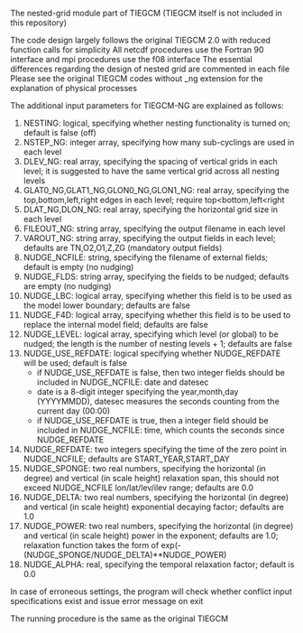 The nested\-grid module part of TIEGCM \(TIEGCM itself is not included in this repository\)


The code design largely follows the original TIEGCM 2\.0 with reduced function calls for simplicity
All netcdf procedures use the Fortran 90 interface and mpi procedures use the f08 interface
The essential differences regarding the design of nested grid are commented in each file
Please see the original TIEGCM codes without \_ng extension for the explanation of physical processes

The additional input parameters for TIEGCM\-NG are explained as follows:
1. NESTING: logical, specifying whether nesting functionality is turned on; default is false \(off\)
2. NSTEP\_NG: integer array, specifying how many sub\-cyclings are used in each level
3. DLEV\_NG: real array, specifying the spacing of vertical grids in each level; it is suggested to have the same vertical grid across all nesting levels
4. GLAT0\_NG,GLAT1\_NG,GLON0\_NG,GLON1\_NG: real array, specifying the top,bottom,left,right edges in each level; require top&lt;bottom,left&lt;right
5. DLAT\_NG,DLON\_NG: real array, specifying the horizontal grid size in each level
6. FILEOUT\_NG: string array, specifying the output filename in each level
7. VAROUT\_NG: string array, specifying the output fields in each level; defaults are TN,O2,O1,Z,ZG \(mandatory output fields\)
8. NUDGE\_NCFILE: string, specifying the filename of external fields; default is empty \(no nudging\)
9. NUDGE\_FLDS: string array, specifying the fields to be nudged; defaults are empty \(no nudging\)
10. NUDGE\_LBC: logical array, specifying whether this field is to be used as the model lower boundary; defaults are false
11. NUDGE\_F4D: logical array, specifying whether this field is to be used to replace the internal model field; defaults are false
12. NUDGE\_LEVEL: logical array, specifying which level \(or global\) to be nudged; the length is the number of nesting levels \+ 1; defaults are false
13. NUDGE\_USE\_REFDATE: logical specifying whether NUDGE\_REFDATE will be used; default is false
	- if NUDGE\_USE\_REFDATE is false, then two integer fields should be included in NUDGE\_NCFILE: date and datesec
	- date is a 8\-digit integer specifying the year,month,day \(YYYYMMDD\), datesec measures the seconds counting from the current day \(00:00\)
	- if NUDGE\_USE\_REFDATE is true, then a integer field should be included in NUDGE\_NCFILE: time, which counts the seconds since NUDGE\_REFDATE
14. NUDGE\_REFDATE: two integers specifying the time of the zero point in NUDGE\_NCFILE; defaults are START\_YEAR,START\_DAY
15. NUDGE\_SPONGE: two real numbers, specifying the horizontal \(in degree\) and vertical \(in scale height\) relaxation span, this should not exceed NUDGE\_NCFILE lon/lat/lev/ilev range; defaults are 0\.0
16. NUDGE\_DELTA: two real numbers, specifying the horizontal \(in degree\) and vertical \(in scale height\) exponential decaying factor; defaults are 1\.0
17. NUDGE\_POWER: two real numbers, specifying the horizontal \(in degree\) and vertical \(in scale height\) power in the exponent; defaults are 1\.0; relaxation function takes the form of exp\(\-\(NUDGE\_SPONGE/NUDGE\_DELTA\)\*\*NUDGE\_POWER\)
18. NUDGE\_ALPHA: real, specifying the temporal relaxation factor; default is 0\.0

In case of erroneous settings, the program will check whether conflict input specifications exist and issue error message on exit

The running procedure is the same as the original TIEGCM
